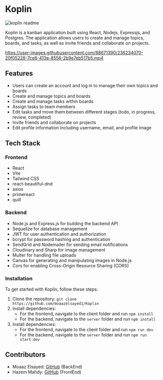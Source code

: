 # Koplin

![koplin readme](https://user-images.githubusercontent.com/88671390/235578789-15bcb791-56a9-4c7a-bccf-662f139cbbe4.png)

Koplin is a kanban application built using React, Nodejs, Expressjs, and Postgres. The application allows users to create and manage topics, boards, and tasks, as well as invite friends and collaborate on projects.

https://user-images.githubusercontent.com/88671390/236234070-20f05228-7ce6-413e-8556-2b9e7eb517b5.mp4


## Features
- Users can create an account and log in to manage their own topics and boards
- Create and manage topics and boards
- Create and manage tasks within boards
- Assign tasks to team members
- Edit tasks and move them between different stages (todo, in progress, review, completed)
- Invite friends and collaborate on projects
- Edit profile information including username, email, and profile image







## Tech Stack

### Frontend
- React
- Vite
- Tailwind CSS
- react-beautiful-dnd
- axios
- primereact
- quill

### Backend
- Node.js and Express.js for building the backend API
- Sequelize for database management
- JWT for user authentication and authorization
- bcrypt for password hashing and authentication
- SendGrid and Nodemailer for sending email notifications
- Cloudinary and Sharp for image management
- Multer for handling file uploads
- Canvas for generating and manipulating images in Node.js
- Cors for enabling Cross-Origin Resource Sharing (CORS)

### Installation
To get started with Koplin, follow these steps:

1. Clone the repository: `git clone https://github.com/moaazelsayed1/Koplin`
2. Install dependencies:
    - For the frontend, navigate to the client folder and run `npm install`
    - For the backend, navigate to the `server` folder and run `npm install`
3. Install dependencies:
    - For the frontend, navigate to the client folder and run `npm run dev`
    - For the backend, navigate to the `server` folder and run `npm run start:dev`

## Contributors
- Moaaz Elsayed: [GitHub](https://github.com/moaazelsayed1) (BackEnd)
- Hazem Mahdy: [GitHub](https://github.com/Hazemmahdyx) (FrontEnd)

